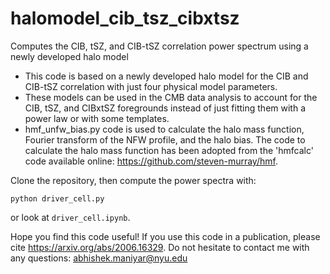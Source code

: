 #  halomodel_cib_tsz_cibxtsz

Computes the CIB, tSZ, and CIB-tSZ correlation power spectrum using a newly developed halo model

* This code is based on a newly developed halo model for the CIB and CIB-tSZ correlation with just four physical model parameters.
* These models can be used in the CMB data analysis to account for the CIB, tSZ, and CIBxtSZ foregrounds instead of just fitting them with a power law or with some templates.
* hmf_unfw_bias.py code is used to calculate the halo mass function, Fourier transform of the NFW profile, and the halo bias. The code to calculate the halo mass function has been adopted from the 'hmfcalc' code available online: https://github.com/steven-murray/hmf. 

Clone the repository, then compute the power spectra with:
```
python driver_cell.py
```
or look at ```driver_cell.ipynb```.

Hope you find this code useful! If you use this code in a publication, please cite https://arxiv.org/abs/2006.16329. Do not hesitate to contact me with any questions: abhishek.maniyar@nyu.edu

